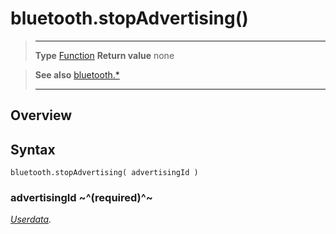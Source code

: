 # bluetooth.stopAdvertising()

> --------------------- ------------------------------------------------------------------------------------------
> __Type__              [Function](https://docs.coronalabs.com/api/type/Function.html)
> __Return value__      none


> __See also__          [bluetooth.*](/plugin/bluetooth/)
> --------------------- ------------------------------------------------------------------------------------------

## Overview

## Syntax

	bluetooth.stopAdvertising( advertisingId )

### advertisingId ~^(required)^~
_[Userdata](https://docs.coronalabs.com/api/type/Userdata.html)._
